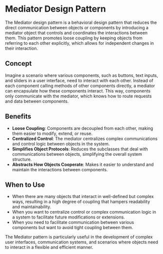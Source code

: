 # Mediator Design Pattern

The Mediator design pattern is a behavioral design pattern that reduces the direct communication between objects or components by introducing a mediator object that controls and coordinates the interactions between them. This pattern promotes loose coupling by keeping objects from referring to each other explicitly, which allows for independent changes in their interaction.

## Concept

Imagine a scenario where various components, such as buttons, text inputs, and sliders in a user interface, need to interact with each other. Instead of each component calling methods of other components directly, a mediator can encapsulate how these components interact. This way, components only communicate with the mediator, which knows how to route requests and data between components.

## Benefits

- **Loose Coupling**: Components are decoupled from each other, making them easier to modify, extend, or reuse.
- **Centralized Control**: The mediator centralizes complex communications and control logic between objects in the system.
- **Simplifies Object Protocols**: Reduces the subclasses that deal with communications between objects, simplifying the overall system structure.
- **Abstracts How Objects Cooperate**: Makes it easier to understand and maintain the interactions between components.

## When to Use

- When there are many objects that interact in well-defined but complex ways, resulting in a high degree of coupling that hampers readability and maintainability.
- When you want to centralize control or complex communication logic in a system to facilitate future modifications or extensions.
- When you need to facilitate communication between various components but want to avoid tight coupling between them.

The Mediator pattern is particularly useful in the development of complex user interfaces, communication systems, and scenarios where objects need to interact in a flexible and efficient manner.
